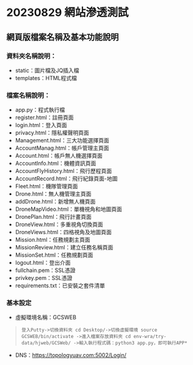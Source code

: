 # 20230829 網站滲透測試

## 網頁版檔案名稱及基本功能說明
### 資料夾名稱說明：
* static：圖片檔及JQ插入檔
* templates：HTML程式檔

### 檔案名稱說明：
* app.py：程式執行檔
* register.html：註冊頁面
* login.html：登入頁面
* privacy.html：隱私權聲明頁面
* Management.html：三大功能選擇頁面
* AccountManag.html：帳戶管理主頁面
* Account.html：帳戶無人機選擇頁面
* AccountInfo.html：機體資訊頁面
* AccountFlyHistory.html：飛行歷程頁面
* AccountRecord.html：飛行紀錄頁面-地圖
* Fleet.html：機隊管理頁面
* Drone.html：無人機管理主頁面
* addDrone.html：新增無人機頁面
* DroneMapVideo.html：單機視角和地圖頁面
* DronePlan.html：飛行計畫頁面
* DroneView.html：多重視角切換頁面
* DroneViews.html：四格視角及地圖頁面
* Mission.html：任務規劃主頁面
* MissionReview.html：建立任務名稱頁面
* MissionSet.html：任務規劃頁面
* logout.html：登出介面
* fullchain.pem：SSL憑證
* privkey.pem：SSL憑證
* requirements.txt：已安裝之套件清單

### 基本設定
* 虛擬環境名稱：GCSWEB
> `登入Putty->切換資料夾 cd Desktop/->切換虛擬環境 source GCSWEB/bin/activate ->進入檔案存放資料夾 cd env-wra/try-data/hjweb/GCSWeb/ ->輸入執行程式碼：python3 app.py，即可執行APP*`
* DNS：https://topologyuav.com:5002/Login/
